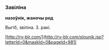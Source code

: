 ### Завіліна
**назоўнік, жаночы род**

Выгіб, звіліна. З. ракі.

<a rel="author">[http://rv-blr.com/](http://rv-blr.com/slounik.jsp?letterId=0&maskId=0&pageId=981)</a>
